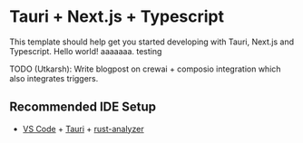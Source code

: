 # Tauri + Next.js + Typescript

This template should help get you started developing with Tauri, Next.js and Typescript. Hello world! aaaaaaa. testing



TODO (Utkarsh): Write blogpost on crewai + composio integration which also integrates triggers.


## Recommended IDE Setup

- [VS Code](https://code.visualstudio.com/) + [Tauri](https://marketplace.visualstudio.com/items?itemName=tauri-apps.tauri-vscode) + [rust-analyzer](https://marketplace.visualstudio.com/items?itemName=rust-lang.rust-analyzer)
